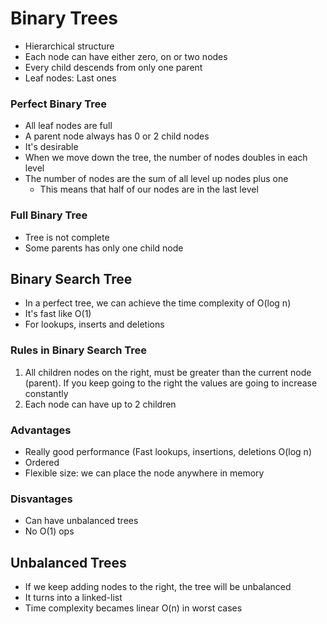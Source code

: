 # Binary Trees
- Hierarchical structure
- Each node can have either zero, on or two nodes
- Every child descends from only one parent
- Leaf nodes: Last ones

### Perfect Binary Tree
- All leaf nodes are full
- A parent node always has 0 or 2 child nodes
- It's desirable
- When we move down the tree, the number of nodes doubles in each level
- The number of nodes are the sum of all level up nodes plus one
  - This means that half of our nodes are in the last level
### Full Binary Tree
- Tree is not complete
- Some parents has only one child node

## Binary Search Tree
- In a perfect tree, we can achieve the time complexity of O(log n)
- It's fast like O(1)
- For lookups, inserts and deletions
### Rules in Binary Search Tree
1. All children nodes on the right, must be greater than the current node (parent).
If you keep going to the right the values are going to increase constantly
2. Each node can have up to 2 children

### Advantages
- Really good performance (Fast lookups, insertions, deletions O(log n)
- Ordered
- Flexible size: we can place the node anywhere in memory 
### Disvantages
- Can have unbalanced trees
- No O(1) ops

## Unbalanced Trees
- If we keep adding nodes to the right, the tree will be unbalanced
- It turns into a linked-list
- Time complexity becames linear O(n) in worst cases

